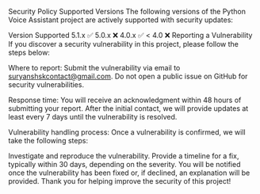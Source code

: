 Security Policy
Supported Versions
The following versions of the Python Voice Assistant project are actively supported with security updates:

Version	Supported
5.1.x	:white_check_mark:
5.0.x	:x:
4.0.x	:white_check_mark:
< 4.0	:x:
Reporting a Vulnerability
If you discover a security vulnerability in this project, please follow the steps below:

Where to report: Submit the vulnerability via email to suryanshskcontact@gmail.com. Do not open a public issue on GitHub for security vulnerabilities.

Response time: You will receive an acknowledgment within 48 hours of submitting your report. After the initial contact, we will provide updates at least every 7 days until the vulnerability is resolved.

Vulnerability handling process: Once a vulnerability is confirmed, we will take the following steps:

Investigate and reproduce the vulnerability.
Provide a timeline for a fix, typically within 30 days, depending on the severity.
You will be notified once the vulnerability has been fixed or, if declined, an explanation will be provided.
Thank you for helping improve the security of this project!

